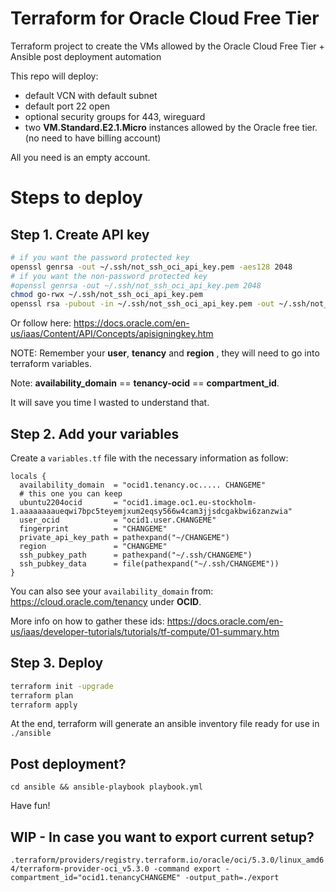 # Terraform for Oracle Cloud Free Tier
Terraform project to create the VMs allowed by the Oracle Cloud Free Tier + Ansible post deployment automation

This repo will deploy:
- default VCN with default subnet
- default port 22 open
- optional security groups for 443, wireguard
- two **VM.Standard.E2.1.Micro** instances allowed by the Oracle free tier. (no need to have billing account)

All you need is an empty account.

# Steps to deploy
## Step 1. Create API key
```sh
# if you want the password protected key
openssl genrsa -out ~/.ssh/not_ssh_oci_api_key.pem -aes128 2048                    
# if you want the non-password protected key
#openssl genrsa -out ~/.ssh/not_ssh_oci_api_key.pem 2048
chmod go-rwx ~/.ssh/not_ssh_oci_api_key.pem
openssl rsa -pubout -in ~/.ssh/not_ssh_oci_api_key.pem -out ~/.ssh/not_ssh_oci_api_key_public.pem    
```
Or follow here: https://docs.oracle.com/en-us/iaas/Content/API/Concepts/apisigningkey.htm

NOTE: Remember your **user**, **tenancy** and **region** , they will need to go into terraform variables.

Note: **availability_domain** == **tenancy-ocid** == **compartment_id**.

It will save you time I wasted to understand that.


## Step 2.  Add your variables

Create a `variables.tf` file with the necessary information as follow:
```
locals {
  availability_domain  = "ocid1.tenancy.oc..... CHANGEME"
  # this one you can keep
  ubuntu2204ocid       = "ocid1.image.oc1.eu-stockholm-1.aaaaaaaaueqwi7bpc5teyemjxum2eqsy566w4cam3jjsdcgakbwi6zanzwia"
  user_ocid            = "ocid1.user.CHANGEME"
  fingerprint          = "CHANGEME"
  private_api_key_path = pathexpand("~/CHANGEME")
  region               = "CHANGEME"
  ssh_pubkey_path      = pathexpand("~/.ssh/CHANGEME")
  ssh_pubkey_data      = file(pathexpand("~/.ssh/CHANGEME"))
}
```
You can also see your `availability_domain` from: https://cloud.oracle.com/tenancy under **OCID**.




More info on how to gather these ids: https://docs.oracle.com/en-us/iaas/developer-tutorials/tutorials/tf-compute/01-summary.htm

## Step 3. Deploy
```sh
terraform init -upgrade
terraform plan
terraform apply
```


At the end, terraform will generate an ansible inventory file ready for use in `./ansible`

## Post deployment?
`cd ansible && ansible-playbook playbook.yml`

Have fun!





## WIP - In case you want to export current setup?

`.terraform/providers/registry.terraform.io/oracle/oci/5.3.0/linux_amd64/terraform-provider-oci_v5.3.0 -command export -compartment_id="ocid1.tenancyCHANGEME" -output_path=./export`
